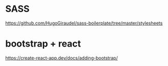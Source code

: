 # SASS
https://github.com/HugoGiraudel/sass-boilerplate/tree/master/stylesheets

# bootstrap + react
https://create-react-app.dev/docs/adding-bootstrap/
